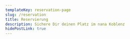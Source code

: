 ```yaml
---
templateKey: reservation-page
slug: /reservation
title: Reservierung
description: Sichere Dir deinen Platz im nana Koblenz
hidePostLink: true
---
```

